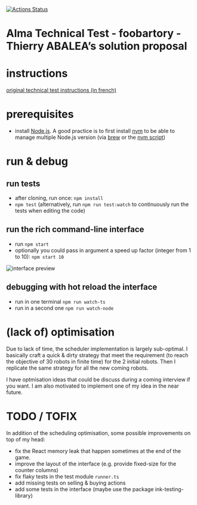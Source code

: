 [![Actions Status](https://github.com/ThierryAbalea/foobartory/workflows/Node%20CI/badge.svg)](https://github.com/ThierryAbalea/foobartory/actions)

# Alma Technical Test - foobartory - Thierry ABALEA’s solution proposal

# instructions

[original technical test instructions (in french)](instructions.md)

# prerequisites

- install [Node.js](https://nodejs.org). A good practice is to first install [nvm](https://github.com/nvm-sh/nvm) to be able to manage multiple Node.js version (via [brew](https://brew.sh/) or the [nvm script](https://github.com/nvm-sh/nvm#install--update-script))

# run & debug

## run tests

- after cloning, run once: `npm install`
- `npm test` (alternatively, run `npm run test:watch` to continuously run the tests when editing the code)

## run the rich command-line interface

- run `npm start`
- optionally you could pass in argument a speed up factor (integer from 1 to 10): `npm start 10`

![interface preview](https://media.giphy.com/media/3pSeoyILZGCS1r2U45/giphy.gif)

## debugging with hot reload the interface

- run in one terminal `npm run watch-ts`
- run in a second one `npm run watch-node`

# (lack of) optimisation

Due to lack of time, the scheduler implementation is largely sub-optimal. I basically craft a quick & dirty strategy that meet the requirement (to reach the objective of 30 robots in finite time) for the 2 initial robots. Then I replicate the same strategy for all the new coming robots.

I have optmisation ideas that could be discuss during a coming interview if you want. I am also motivated to implement one of my idea in the near future.

# TODO / TOFIX

In addition of the scheduling optimisation, some possible improvements on top of my head:

- fix the React memory leak that happen sometimes at the end of the game.
- improve the layout of the interface (e.g. provide fixed-size for the counter columns)
- fix flaky tests in the test module `runner.ts`
- add missing tests on selling & buying actions
- add some tests in the interface (maybe use the package ink-testing-library)

